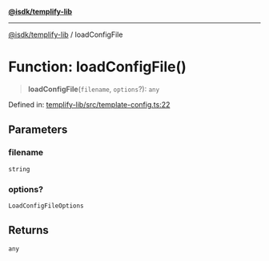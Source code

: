 [**@isdk/templify-lib**](../README.md)

***

[@isdk/templify-lib](../globals.md) / loadConfigFile

# Function: loadConfigFile()

> **loadConfigFile**(`filename`, `options`?): `any`

Defined in: [templify-lib/src/template-config.ts:22](https://github.com/isdk/templify-lib.js/blob/2f28ed63fa1fab14ced4b1f55151d2b7839f83ed/src/template-config.ts#L22)

## Parameters

### filename

`string`

### options?

`LoadConfigFileOptions`

## Returns

`any`
